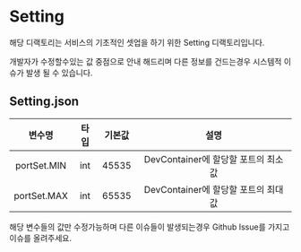 # Setting

해당 디랙토리는 서비스의 기초적인 셋업을 하기 위한 Setting 디랙토리입니다.

개발자가 수정할수있는 값 중점으로 안내 해드리며 다른 정보를 건드는경우 시스템적 이슈가 발생 될 수 있습니다.

## Setting.json

| 변수명 | 타입 | 기본값 |            설명            |
| :----: | :--: | :----: | :--------------------: |
| portSet.MIN | int | 45535 | DevContainer에 할당할 포트의 최소값 |
| portSet.MAX | int | 65535 | DevContainer에 할당할 포트의 최대값 |

해당 변수들의 값만 수정가능하며 다른 이슈들이 발생되는경우 Github Issue를 가지고 이슈를 올려주세요.